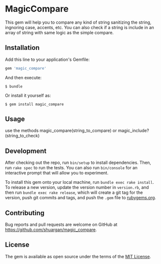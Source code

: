 # MagicCompare

This gem will help you to compare any kind of string sanitizing the string, ingnoring case, accents, etc.
You can also check if a string is include in an array of string with same logic as the simple compare.


## Installation

Add this line to your application's Gemfile:

```ruby
gem 'magic_compare'
```

And then execute:

    $ bundle

Or install it yourself as:

    $ gem install magic_compare

## Usage

use the methods magic_compare(string_to_compare) or  magic_include?(string_to_check)

## Development

After checking out the repo, run `bin/setup` to install dependencies. Then, run `rake spec` to run the tests. You can also run `bin/console` for an interactive prompt that will allow you to experiment.

To install this gem onto your local machine, run `bundle exec rake install`. To release a new version, update the version number in `version.rb`, and then run `bundle exec rake release`, which will create a git tag for the version, push git commits and tags, and push the `.gem` file to [rubygems.org](https://rubygems.org).

## Contributing

Bug reports and pull requests are welcome on GitHub at https://github.com/shuargan/magic_compare.

## License

The gem is available as open source under the terms of the [MIT License](http://opensource.org/licenses/MIT).
